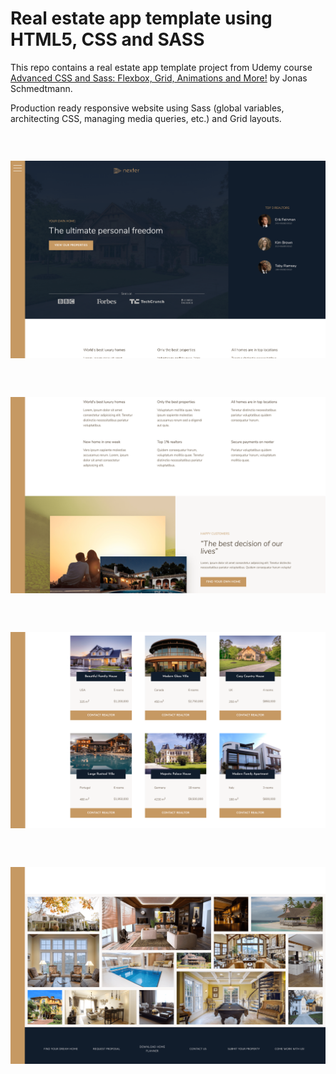 # Real estate app template using HTML5, CSS and SASS

This repo contains a real estate app template project from Udemy course [Advanced CSS and Sass: Flexbox, Grid, Animations and More!](https://www.udemy.com/course/advanced-css-and-sass/) by Jonas Schmedtmann.

Production ready responsive website using Sass (global variables, architecting CSS, managing media queries, etc.) and Grid layouts.

### &nbsp;

![Nexter app](./screenshots/screenshot_app-min.png)

### &nbsp;

![Nexter features](./screenshots/screenshot_features-min.png)

### &nbsp;

![Nexter homes](./screenshots/screenshot_homes-min.png)

### &nbsp;

![Nexter collage](./screenshots/screenshot_collage-min.png)
